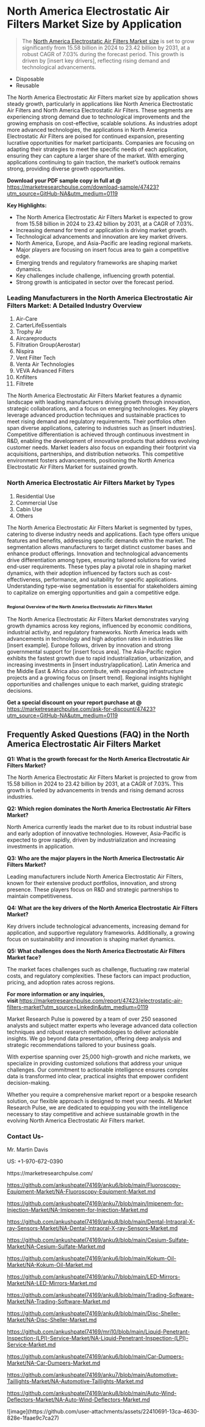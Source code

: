 <h1>North America Electrostatic Air Filters Market&nbsp;Size by Application</h1><blockquote><p>The <a href="https://marketresearchpulse.com/download-sample/47423?utm_source=GitHub-NA&amp;utm_medium=0119">North America Electrostatic Air Filters Market size</a> is set to grow significantly from 15.58 billion in 2024 to 23.42 billion by 2031, at a robust CAGR of 7.03% during the forecast period. This growth is driven by [insert key drivers], reflecting rising demand and technological advancements.</p></blockquote><ul><li>Disposable<li> Reusable</li></ul><p>The North America Electrostatic Air Filters market size by application shows steady growth, particularly in applications like North America Electrostatic Air Filters and North America Electrostatic Air Filters. These segments are experiencing strong demand due to technological improvements and the growing emphasis on cost-effective, scalable solutions. As industries adopt more advanced technologies, the applications in North America Electrostatic Air Filters are poised for continued expansion, presenting lucrative opportunities for market participants. Companies are focusing on adapting their strategies to meet the specific needs of each application, ensuring they can capture a larger share of the market. With emerging applications continuing to gain traction, the market’s outlook remains strong, providing diverse growth opportunities.</p><p><strong>Download your PDF sample copy in full at @ </strong><a href="https://marketresearchpulse.com/download-sample/47423?utm_source=GitHub-NA&amp;utm_medium=0119">https://marketresearchpulse.com/download-sample/47423?utm_source=GitHub-NA&amp;utm_medium=0119</a></p><p><strong>Key Highlights: </strong></p><ul><li>The North America Electrostatic Air Filters Market is expected to grow from 15.58 billion in 2024 to 23.42 billion by 2031, at a CAGR of 7.03%.</li><li>Increasing demand for trend or application is driving market growth.</li><li>Technological advancements and innovation are key market drivers.</li><li>North America, Europe, and Asia-Pacific are leading regional markets.</li><li>Major players are focusing on insert focus area to gain a competitive edge.</li><li>Emerging trends and regulatory frameworks are shaping market dynamics.</li><li>Key challenges include challenge, influencing growth potential.</li><li>Strong growth is anticipated in sector over the forecast period.</li></ul><h3>Leading Manufacturers in the North America Electrostatic Air Filters Market: A Detailed Industry Overview</h3><ol><li>Air-Care</li><li>CarterLifeEssentials</li><li>Trophy Air</li><li>Aircareproducts</li><li>Filtration Group(Aerostar)</li><li>Nispira</li><li>Vent Filter Tech</li><li>Venta Air Technologies</li><li>VEVA Advanced Filters</li><li>Knfilters</li><li>Filtrete</li></ol><div class="flex max-w-full flex-col flex-grow"><div class="min-h-8 text-message flex w-full flex-col items-end gap-2 whitespace-normal break-words [.text-message+&amp;]:mt-5" dir="auto" data-message-author-role="assistant" data-message-id="fd8432e4-4910-450d-b182-61b7bfb0a01f" data-message-model-slug="gpt-4o"><div class="flex w-full flex-col gap-1 empty:hidden first:pt-[3px]"><div class="markdown prose w-full break-words dark:prose-invert light"><p>The North America Electrostatic Air Filters Market features a dynamic landscape with leading manufacturers driving growth through innovation, strategic collaborations, and a focus on emerging technologies. Key players leverage advanced production techniques and sustainable practices to meet rising demand and regulatory requirements. Their portfolios often span diverse applications, catering to industries such as [insert industries]. Competitive differentiation is achieved through continuous investment in R&amp;D, enabling the development of innovative products that address evolving customer needs. Market leaders also focus on expanding their footprint via acquisitions, partnerships, and distribution networks. This competitive environment fosters advancements, positioning the North America Electrostatic Air Filters Market for sustained growth.</p></div></div></div></div><h3>North America Electrostatic Air Filters Market by Types</h3><ol><li>Residential Use<li> Commercial Use<li> Cabin Use<li> Others</li></ol><div class="flex max-w-full flex-col flex-grow"><div class="min-h-8 text-message flex w-full flex-col items-end gap-2 whitespace-normal break-words [.text-message+&amp;]:mt-5" dir="auto" data-message-author-role="assistant" data-message-id="084470be-0bb7-4664-bddf-5156b4f41249" data-message-model-slug="gpt-4o-mini"><div class="flex w-full flex-col gap-1 empty:hidden first:pt-[3px]"><div class="markdown prose w-full break-words dark:prose-invert light"><p>The North America Electrostatic Air Filters Market is segmented by types, catering to diverse industry needs and applications. Each type offers unique features and benefits, addressing specific demands within the market. The segmentation allows manufacturers to target distinct customer bases and enhance product offerings. Innovation and technological advancements drive differentiation among types, ensuring tailored solutions for varied end-user requirements. These types play a pivotal role in shaping market dynamics, with their adoption influenced by factors such as cost-effectiveness, performance, and suitability for specific applications. Understanding type-wise segmentation is essential for stakeholders aiming to capitalize on emerging opportunities and gain a competitive edge.</p></div></div></div></div><h3><span style="font-size: 11px;">Regional Overview of the North America Electrostatic Air Filters Market</span></h3><div class="flex max-w-full flex-col flex-grow"><div class="min-h-8 text-message flex w-full flex-col items-end gap-2 whitespace-normal break-words [.text-message+&amp;]:mt-5" dir="auto" data-message-author-role="assistant" data-message-id="e9038762-ce64-4e30-91c9-9bd413514231" data-message-model-slug="gpt-4o-mini"><div class="flex w-full flex-col gap-1 empty:hidden first:pt-[3px]"><div class="markdown prose w-full break-words dark:prose-invert light"><p>The North America Electrostatic Air Filters Market demonstrates varying growth dynamics across key regions, influenced by economic conditions, industrial activity, and regulatory frameworks. North America leads with advancements in technology and high adoption rates in industries like [insert example]. Europe follows, driven by innovation and strong governmental support for [insert focus area]. The Asia-Pacific region exhibits the fastest growth due to rapid industrialization, urbanization, and increasing investments in [insert industry/application]. Latin America and the Middle East &amp; Africa also contribute, with expanding infrastructure projects and a growing focus on [insert trend]. Regional insights highlight opportunities and challenges unique to each market, guiding strategic decisions.</p></div></div></div></div><p><strong>Get a special discount on your report purchase at @ </strong><a href="https://marketresearchpulse.com/ask-for-discount/47423?utm_source=GitHub-NA&amp;utm_medium=0119">https://marketresearchpulse.com/ask-for-discount/47423?utm_source=GitHub-NA&amp;utm_medium=0119</a></p><h2>Frequently Asked Questions (FAQ) in the North America Electrostatic Air Filters Market</h2><p><strong>Q1: What is the growth forecast for the North America Electrostatic Air Filters Market?</strong></p><p>The North America Electrostatic Air Filters Market is projected to grow from 15.58 billion in 2024 to 23.42 billion by 2031, at a CAGR of 7.03%. This growth is fueled by advancements in trends and rising demand across industries.</p><p><strong>Q2: Which region dominates the North America Electrostatic Air Filters Market?</strong></p><p>North America currently leads the market due to its robust industrial base and early adoption of innovative technologies. However, Asia-Pacific is expected to grow rapidly, driven by industrialization and increasing investments in application.</p><p><strong>Q3: Who are the major players in the North America Electrostatic Air Filters Market?</strong></p><p>Leading manufacturers include North America Electrostatic Air Filters, known for their extensive product portfolios, innovation, and strong presence. These players focus on R&amp;D and strategic partnerships to maintain competitiveness.</p><p><strong>Q4: What are the key drivers of the North America Electrostatic Air Filters Market?</strong></p><p>Key drivers include technological advancements, increasing demand for application, and supportive regulatory frameworks. Additionally, a growing focus on sustainability and innovation is shaping market dynamics.</p><p><strong>Q5: What challenges does the North America Electrostatic Air Filters Market face?</strong></p><p>The market faces challenges such as challenge, fluctuating raw material costs, and regulatory complexities. These factors can impact production, pricing, and adoption rates across regions.</p><p><strong>For more information or any inquiries, visit&nbsp;</strong><a href="https://marketresearchpulse.com/report/47423/electrostatic-air-filters-market?utm_source=Linkedin&utm_medium=0119">https://marketresearchpulse.com/report/47423/electrostatic-air-filters-market?utm_source=Linkedin&utm_medium=0119</a></p><p>Market Research Pulse is powered by a team of over 250 seasoned analysts and subject matter experts who leverage advanced data collection techniques and robust research methodologies to deliver actionable insights. We go beyond data presentation, offering deep analysis and strategic recommendations tailored to your business goals.</p><p>With expertise spanning over 25,000 high-growth and niche markets, we specialize in providing customized solutions that address your unique challenges. Our commitment to actionable intelligence ensures complex data is transformed into clear, practical insights that empower confident decision-making.</p><p>Whether you require a comprehensive market report or a bespoke research solution, our flexible approach is designed to meet your needs. At Market Research Pulse, we are dedicated to equipping you with the intelligence necessary to stay competitive and achieve sustainable growth in the evolving North America Electrostatic Air Filters market.</p><h3><strong>Contact Us-</strong></h3><p>Mr. Martin Davis</p><p>US: +1-970-672-0390</p><p>https://marketresearchpulse.com/</p><p><a href="https://github.com/ankushpatel74169/anku6/blob/main/Fluoroscopy-Equipment-Market/NA-Fluoroscopy-Equipment-Market.md">https://github.com/ankushpatel74169/anku6/blob/main/Fluoroscopy-Equipment-Market/NA-Fluoroscopy-Equipment-Market.md</a></p><p><a href="https://github.com/ankushpatel74169/anku7/blob/main/Imipenem-for-Injection-Market/NA-Imipenem-for-Injection-Market.md">https://github.com/ankushpatel74169/anku7/blob/main/Imipenem-for-Injection-Market/NA-Imipenem-for-Injection-Market.md</a></p><p><a href="https://github.com/ankushpatel74169/anku8/blob/main/Dental-Intraoral-X-ray-Sensors-Market/NA-Dental-Intraoral-X-ray-Sensors-Market.md">https://github.com/ankushpatel74169/anku8/blob/main/Dental-Intraoral-X-ray-Sensors-Market/NA-Dental-Intraoral-X-ray-Sensors-Market.md</a></p><p><a href="https://github.com/ankushpatel74169/anku9/blob/main/Cesium-Sulfate-Market/NA-Cesium-Sulfate-Market.md">https://github.com/ankushpatel74169/anku9/blob/main/Cesium-Sulfate-Market/NA-Cesium-Sulfate-Market.md</a></p><p><a href="https://github.com/ankushpatel74169/anku6/blob/main/Kokum-Oil-Market/NA-Kokum-Oil-Market.md">https://github.com/ankushpatel74169/anku6/blob/main/Kokum-Oil-Market/NA-Kokum-Oil-Market.md</a></p><p><a href="https://github.com/ankushpatel74169/anku7/blob/main/LED-Mirrors-Market/NA-LED-Mirrors-Market.md">https://github.com/ankushpatel74169/anku7/blob/main/LED-Mirrors-Market/NA-LED-Mirrors-Market.md</a></p><p><a href="https://github.com/ankushpatel74169/anku8/blob/main/Trading-Software-Market/NA-Trading-Software-Market.md">https://github.com/ankushpatel74169/anku8/blob/main/Trading-Software-Market/NA-Trading-Software-Market.md</a></p><p><a href="https://github.com/ankushpatel74169/anku9/blob/main/Disc-Sheller-Market/NA-Disc-Sheller-Market.md">https://github.com/ankushpatel74169/anku9/blob/main/Disc-Sheller-Market/NA-Disc-Sheller-Market.md</a></p><p><a href="https://github.com/ankushpatel74169/mri10/blob/main/Liquid-Penetrant-Inspection-(LPI)-Service-Market/NA-Liquid-Penetrant-Inspection-(LPI)-Service-Market.md">https://github.com/ankushpatel74169/mri10/blob/main/Liquid-Penetrant-Inspection-(LPI)-Service-Market/NA-Liquid-Penetrant-Inspection-(LPI)-Service-Market.md</a></p><p><a href="https://github.com/ankushpatel74169/anku6/blob/main/Car-Dumpers-Market/NA-Car-Dumpers-Market.md">https://github.com/ankushpatel74169/anku6/blob/main/Car-Dumpers-Market/NA-Car-Dumpers-Market.md</a></p><p><a href="https://github.com/ankushpatel74169/anku7/blob/main/Automotive-Taillights-Market/NA-Automotive-Taillights-Market.md">https://github.com/ankushpatel74169/anku7/blob/main/Automotive-Taillights-Market/NA-Automotive-Taillights-Market.md</a></p><p><a href="https://github.com/ankushpatel74169/anku8/blob/main/Auto-Wind-Deflectors-Market/NA-Auto-Wind-Deflectors-Market.md">https://github.com/ankushpatel74169/anku8/blob/main/Auto-Wind-Deflectors-Market/NA-Auto-Wind-Deflectors-Market.md</a></p>
![image](https://github.com/user-attachments/assets/22410691-13ca-4630-828e-1faae9c7ca27)
